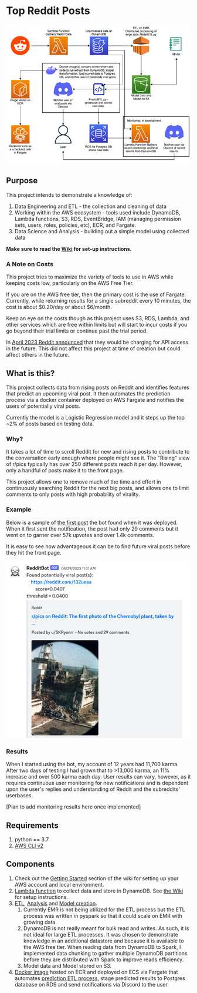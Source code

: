 # Top Reddit Posts

![](./images/architecture-diagram.png)

## Purpose

This project intends to demonstrate a knowledge of:

1. Data Engineering and ETL - the collection and cleaning of data
2. Working within the AWS ecosystem - tools used include DynamoDB, Lambda functions, S3, RDS, EventBridge, IAM (managing permission sets, users, roles, policies, etc), ECR, and Fargate.
3. Data Science and Analysis - building out a simple model using collected data

**Make sure to read the [Wiki](https://github.com/kennethjmyers/Top-Reddit-Posts/wiki) for set-up instructions.**

### A Note on Costs

This project tries to maximize the variety of tools to use in AWS while keeping costs low, particularly on the AWS Free Tier. 

If you are on the AWS free tier, then the primary cost is the use of Fargate. Currently, while returning results for a single subreddit every 10 minutes, the cost is about $0.20/day or about $6/month. 

Keep an eye on the costs though as this project uses S3, RDS, Lambda, and other services which are free within limits but will start to incur costs if you go beyond their trial limits or continue past the trial period.

In [April 2023 Reddit announced](https://www.nytimes.com/2023/04/18/technology/reddit-ai-openai-google.html) that they would be charging for API access in the future. This did not affect this project at time of creation but could affect others in the future.

## What is this?

This project collects data from rising posts on Reddit and identifies features that predict an upcoming viral post. It then automates the prediction process via a docker container deployed on AWS Fargate and notifies the users of potentially viral posts. 

Currently the model is a Logistic Regression model and it steps up the top ~2% of posts based on testing data.

### Why? 

It takes a lot of time to scroll Reddit for new and rising posts to contribute to the conversation early enough where people might see it. The "Rising" view of r/pics typically has over 250 different posts reach it per day. However, only a handful of posts make it to the front page. 

This project allows one to remove much of the time and effort in continuously searching Reddit for the next big posts, and allows one to limit comments to only posts with high probability of virality. 

### Example

Below is a sample of [the first post](https://www.reddit.com/r/pics/comments/132ueaa/the_first_photo_of_the_chernobyl_plant_taken_by/) the bot found when it was deployed. When it first sent the notification, the post had only 29 comments but it went on to garner over 57k upvotes and over 1.4k comments. 

It is easy to see how advantageous it can be to find future viral posts before they hit the front page.

![](./images/bot-example.png)

### Results

When I started using the bot, my account of 12 years had 11,700 karma. After two days of testing I had grown that to >13,000 karma, an 11% increase and over 500 karma each day. User results can vary, however, as it requires continuous user monitoring for new notifications and is dependent upon the user's replies and understanding of Reddit and the subreddits' userbases.

[Plan to add monitoring results here once implemented]

## Requirements

1. python == 3.7
2. [AWS CLI v2](https://docs.aws.amazon.com/cli/latest/userguide/getting-started-install.html)

## Components

1. Check out the [Getting Started](https://github.com/kennethjmyers/Top-Reddit-Posts/wiki/Getting-Started) section of the wiki for setting up your AWS account and local environment.
2. [Lambda function](./lambdaFunctions/getRedditDataFunction/) to collect data and store in DynamoDB. See [the Wiki](https://github.com/kennethjmyers/Top-Reddit-Posts/wiki/Lambda-Function---getRedditDataFunction) for setup instructions.
3. [ETL](model/ModelETL.py), [Analysis](./model/univariateAnalysis.ipynb) and [Model creation](model/model-GBM.ipynb). 
    1. Currently EMR is not being utilized for the ETL process but the ETL process was written in pyspark so that it could scale on EMR with growing data.  
    2. DynamoDB is not really meant for bulk read and writes. As such, it is not ideal for large ETL processes. It was chosen to demonstrate knowledge in an additional datastore and because it is available to the AWS free tier. When reading data from DynamoDB to Spark, I implemented data chunking to gather multiple DynamoDB partitions before they are distributed with Spark to improve reads efficiency.
    3. Model data and Model stored on S3.
4. [Docker image](model/Dockerfile) hosted on ECR and deployed on ECS via Fargate that automates [prediction ETL process](model/PredictETL.py), stage predicted results to Postgres database on RDS and send notifications via Discord to the user.
